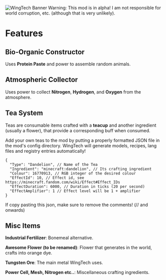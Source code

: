 ![WingTech Banner](https://i.imgur.com/VjiKUxX.png)
Warning: This mod is in alpha! I am not responsible for world corruption, etc. (although that is very unlikely).
# Features
## Bio-Organic Constructor
Uses **Protein Paste** and power to assemble random animals.
## Atmospheric Collector
Uses power to collect **Nitrogen**, **Hydrogen**, and **Oxygen** from the atmosphere.
## Tea System
Teas are consumable items crafted with a **teacup** and another ingredient (usually a flower),
that provide a corresponding buff when consumed.

Add your own teas to the mod by putting a properly formatted JSON
file in the mod's config directory. WingTech will generate models,
recipes, lang files and registry entries automatically!
```
{
  "Type": "Dandelion", // Name of the Tea
  "Ingredient": "minecraft:dandelion", // Its crafting ingredient
  "Colour": 16770913, // RGB integer of the desired colour
  "EffectId": 10, // Effect id, see https://minecraft.fandom.com/wiki/Effect#Effect_IDs
  "EffectDuration": 6000, // Duration in ticks (20 per second)
  "EffectAmplifier": 1 // Effect level will be 1 + amplifier
}
```
If copy pasting this json, make sure to remove the comments! (// and onwards)
## Misc Items
**Industrial Fertilizer**: Bonemeal alternative.

**Awesome Flower (to be renamed)**: Flower that generates in the world, crafts into orange dye.

**Tungsten Ore**: The main metal WingTech uses.

**Power Cell, Mesh, Nitrogen etc..**: Miscellaneous crafting ingredients.
